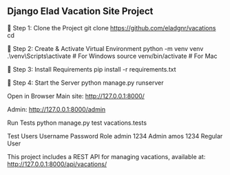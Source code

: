 Django Elad Vacation Site Project
---------------------------------

🔹 Step 1: Clone the Project
git clone https://github.com/eladgnr/vacations
cd <project Folder Path>

🔹 Step 2: Create & Activate Virtual Environment
python -m venv venv
.\venv\Scripts\activate  # For Windows
source venv/bin/activate # For Mac

🔹 Step 3: Install Requirements
pip install -r requirements.txt

🔹 Step 4: Start the Server
python manage.py runserver

Open in Browser
Main site: http://127.0.0.1:8000/

Admin: http://127.0.0.1:8000/admin

Run Tests
python manage.py test vacations.tests

Test Users
Username	Password	Role
admin	    1234	    Admin
amos	    1234	    Regular User

This project includes a REST API for managing vacations, available at:
http://127.0.0.1:8000/api/vacations/
